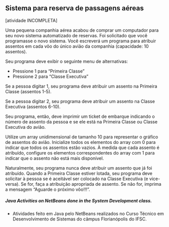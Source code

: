 ## Sistema para reserva de passagens aéreas ##
[atividade INCOMPLETA]

Uma pequena companhia aérea acabou de comprar um computador para seu novo sistema automatizado de reservas. Foi solicitado que você programasse o novo sistema. Você escreverá um programa para
atribuir assentos em cada vôo do único avião da companhia (capacidade: 10 assentos).

Seu programa deve exibir o seguinte menu de alternativas:
- Pressione 1 para “Primeira Classe”
- Pressione 2 para “Classe Executiva”

Se a pessoa digitar 1, seu programa deve atribuir um assento na Primeira Classe (assentos 1-5). 

Se a pessoa digitar 2, seu programa deve atribuir um assento na Classe Executiva (assentos 6-10). 

Seu programa, então, deve imprimir um ticket de embarque indicando o número de assento da pessoa e se ele está na Primeira Classe ou Classe Executiva do avião.

Utilize um array unidimensional de tamanho 10 para representar o gráfico de assentos do avião. Inicialize todos os elementos do array com 0 para indicar que todos os assentos estão vazios. À medida que cada assento é atribuído, configure os elementos correspondentes do array com 1 para indicar que o assento não está mais disponível.

Naturalmente, seu programa nunca deve atribuir um assento que já foi atribuído. Quando a Primeira Classe estiver lotada, seu programa deve solicitar à pessoa se é aceitável ser colocado na Classe Executiva (e vice-versa). Se for, faça a atribuição apropriada de assento. Se não for, imprima a mensagem “Aguarde o próximo vôo!!!”.


##### Java Activities on NetBeans done in the System Development class. #####
- Atividades feito em Java pelo NetBeans realizados no Curso Técnico em Desenvolvimento de Sistemas do câmpus Florianópolis do IFSC.
